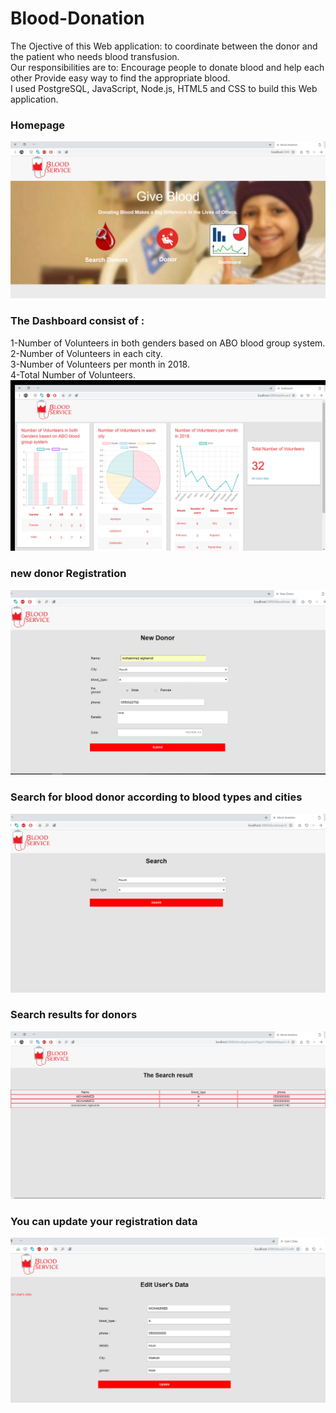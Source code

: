 # Blood-Donation

The Ojective of this Web application: to coordinate between the donor and the patient who needs blood transfusion.<br />
Our responsibilities are to: Encourage people to donate blood and help each other Provide easy way to find the appropriate blood.<br />
I used PostgreSQL, JavaScript, Node.js, HTML5 and CSS to build this Web application.<br />
### Homepage
![](./image_website/1.jpg)


### The Dashboard consist of :
 1-Number of Volunteers in both genders based on ABO blood group system.<br />
 2-Number of Volunteers in each city.<br />
 3-Number of Volunteers per month in 2018.<br />
 4-Total Number of Volunteers.<br />
![](./image_website/2.jpg)

###  new donor Registration
![](./image_website/3.jpg)

 ### Search for blood donor according to blood types and cities
![](./image_website/4.jpg)

### Search results for donors
![](./image_website/5.jpg)
### You can update your registration data
![](./image_website/8.jpg)
